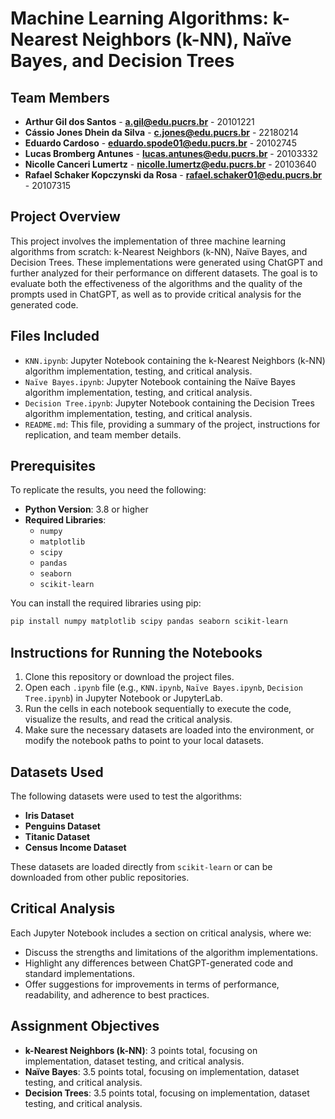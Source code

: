 # Machine Learning Algorithms: k-Nearest Neighbors (k-NN), Naïve Bayes, and Decision Trees

## Team Members
- **Arthur Gil dos Santos** - **a.gil@edu.pucrs.br** - 20101221
- **Cássio Jones Dhein da Silva** - **c.jones@edu.pucrs.br** - 22180214
- **Eduardo Cardoso** - **eduardo.spode01@edu.pucrs.br** - 20102745
- **Lucas Bromberg Antunes** - **lucas.antunes@edu.pucrs.br** - 20103332
- **Nicolle Canceri Lumertz** - **nicolle.lumertz@edu.pucrs.br** - 20103640
- **Rafael Schaker Kopczynski da Rosa** - **rafael.schaker01@edu.pucrs.br** - 20107315

## Project Overview
This project involves the implementation of three machine learning algorithms from scratch: k-Nearest Neighbors (k-NN), Naïve Bayes, and Decision Trees. These implementations were generated using ChatGPT and further analyzed for their performance on different datasets. The goal is to evaluate both the effectiveness of the algorithms and the quality of the prompts used in ChatGPT, as well as to provide critical analysis for the generated code.

## Files Included
- `KNN.ipynb`: Jupyter Notebook containing the k-Nearest Neighbors (k-NN) algorithm implementation, testing, and critical analysis.
- `Naïve Bayes.ipynb`: Jupyter Notebook containing the Naïve Bayes algorithm implementation, testing, and critical analysis.
- `Decision Tree.ipynb`: Jupyter Notebook containing the Decision Trees algorithm implementation, testing, and critical analysis.
- `README.md`: This file, providing a summary of the project, instructions for replication, and team member details.

## Prerequisites
To replicate the results, you need the following:
- **Python Version**: 3.8 or higher
- **Required Libraries**:
  - `numpy`
  - `matplotlib`
  - `scipy`
  - `pandas`
  - `seaborn`
  - `scikit-learn`

You can install the required libraries using pip:
```bash
pip install numpy matplotlib scipy pandas seaborn scikit-learn
```

## Instructions for Running the Notebooks
1. Clone this repository or download the project files.
2. Open each `.ipynb` file (e.g., `KNN.ipynb`, `Naïve Bayes.ipynb`, `Decision Tree.ipynb`) in Jupyter Notebook or JupyterLab.
3. Run the cells in each notebook sequentially to execute the code, visualize the results, and read the critical analysis.
4. Make sure the necessary datasets are loaded into the environment, or modify the notebook paths to point to your local datasets.

## Datasets Used
The following datasets were used to test the algorithms:
- **Iris Dataset**
- **Penguins Dataset**
- **Titanic Dataset**
- **Census Income Dataset**

These datasets are loaded directly from `scikit-learn` or can be downloaded from other public repositories.

## Critical Analysis
Each Jupyter Notebook includes a section on critical analysis, where we:
- Discuss the strengths and limitations of the algorithm implementations.
- Highlight any differences between ChatGPT-generated code and standard implementations.
- Offer suggestions for improvements in terms of performance, readability, and adherence to best practices.

## Assignment Objectives
- **k-Nearest Neighbors (k-NN)**: 3 points total, focusing on implementation, dataset testing, and critical analysis.
- **Naïve Bayes**: 3.5 points total, focusing on implementation, dataset testing, and critical analysis.
- **Decision Trees**: 3.5 points total, focusing on implementation, dataset testing, and critical analysis.
